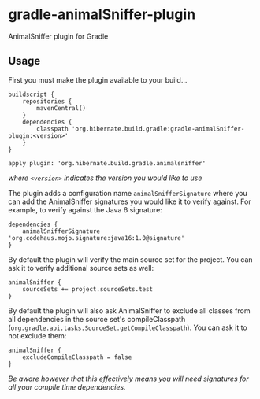 # gradle-animalSniffer-plugin

AnimalSniffer plugin for Gradle

Usage
-----

First you must make the plugin available to your build...

    buildscript {
    	repositories {
    		mavenCentral()
		}
		dependencies {
			classpath 'org.hibernate.build.gradle:gradle-animalSniffer-plugin:<version>'
		}
	}

	apply plugin: 'org.hibernate.build.gradle.animalsniffer'

*where `<version>` indicates the version you would like to use*


The plugin adds a configuration name `animalSnifferSignature` where you can add the AnimalSniffer signatures
you would like it to verify against.  For example, to verify against the Java 6 signature:

    dependencies {
        animalSnifferSignature 'org.codehaus.mojo.signature:java16:1.0@signature'
    }

By default the plugin will verify the main source set for the project.  You can ask it to verify additional source sets as well:

    animalSniffer {
        sourceSets += project.sourceSets.test
    }

By default the plugin will also ask AnimalSniffer to exclude all classes from all dependencies in the source set's
compileClasspath (`org.gradle.api.tasks.SourceSet.getCompileClasspath`).  You can ask it to not exclude them:

    animalSniffer {
        excludeCompileClasspath = false
    }

*Be aware however that this effectively means you will need signatures for all your compile time dependencies.*
